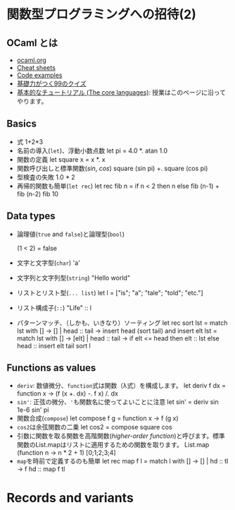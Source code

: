 # 関数型プログラミングへの招待(2)

## OCaml とは

- [ocaml.org](https://ocaml.org/learn/description.html)
- [Cheat sheets](https://ocaml.org/docs/cheat_sheets.html)
- [Code examples](https://ocaml.org/learn/taste.html)
- [基礎力がつく99のクイズ](https://ocaml.org/learn/tutorials/99problems.html)
- [基本的なチュートリアル (The core languages)](http://caml.inria.fr/pub/docs/manual-ocaml/coreexamples.html): 授業はこのページに沿ってやります。

## Basics

- 式
        1+2*3
- 名前の導入(`let`)、浮動小数点数
        let pi = 4.0 *. atan 1.0
- 関数の定義
        let square x = x *. x
- 関数呼び出しと標準関数(*sin*, *cos*)
        square (sin pi) +. square (cos pi)
- 型検査の失敗
        1.0 * 2
- 再帰的関数も簡単(`let rec`)
        let rec fib n =
          if n < 2 then n else fib (n-1) + fib (n-2)
          fib 10

## Data types

- 論理値(`true` and `false`)と論理型(`bool`)

    (1 < 2) = false

- 文字と文字型(`char`)
        'a'
- 文字列と文字列型(`string`)
        "Hello world"
- リストとリスト型(`... list`)
        let l = ["is"; "a"; "tale"; "told"; "etc."]
- リスト構成子(`::`)
        "Life" :: l
- パターンマッチ、（しかも、いきなり）ソーティング
        let rec sort lst =
          match lst with
            [] -> []
          | head :: tail -> insert head (sort tail)
        and insert elt lst =
          match lst with
            [] -> [elt]
          | head :: tail -> if elt <= head then elt :: lst else head :: insert elt tail
        sort l

## Functions as values

- `deriv`: 数値微分、`function`式は関数（λ式）を構成します。
        let deriv f dx = function x -> (f (x +. dx) -. f x) /. dx
- `sin'`: 正弦の微分、`'`も関数名に使ってよいことに注意
        let sin' = deriv sin 1e-6
        sin' pi
- 関数合成(`compose`)
        let compose f g = function x -> f (g x)
- `cos2`は余弦関数の二乗
        let cos2 = compose square cos
- 引数に関数を取る関数を高階関数(*higher-order function*)と呼びます。標準関数のList.mapはリストに適用するための関数を取ります。
        List.map (function n -> n * 2 + 1) [0;1;2;3;4]
- `map`を時前で定義するのも簡単
        let rec map f l =
          match l with
            [] -> []
        | hd :: tl -> f hd :: map f tl

# Records and variants
